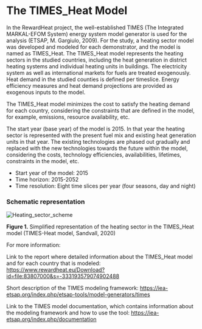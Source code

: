 # The TIMES_Heat Model

In the RewardHeat project, the well-established TIMES (The Integrated MARKAL-EFOM System) energy system model generator is used for the analysis (ETSAP, M. Gargiulo, 2009). For the study, a heating sector model was developed and modeled for each demonstrator, and the model is named as TIMES_Heat. 
The TIMES_Heat model represents the heating sectors in the studied countries, including the heat generation in district heating systems and individual heating units in buildings. The electricity system as well as international markets for fuels are treated exogenously. Heat demand in the studied counties is defined per timeslice. Energy efficiency measures and heat demand projections are provided as exogenous inputs to the model.  

The TIMES_Heat model minimizes the cost to satisfy the heating demand for each country, considering the constraints that are defined in the model, for example, emissions, resource availability, etc. 

The start year (base year) of the model is 2015. In that year the heating sector is represented with the present fuel mix and existing heat generation units in that year. The existing technologies are phased out gradually and replaced with the new technologies towards the future within the model, considering the costs, technology efficiencies, availabilities, lifetimes, constraints in the model, etc. 

- Start year of the model: 2015
- Time horizon: 2015-2052
- Time resolution: Eight time slices per year (four seasons, day and night)

### Schematic representation

![Heating_sector_scheme](./images/Heating_sector_scheme_resized.png)
 
**Figure 1.** Simplified representation of the heating sector in the TIMES_Heat model (TIMES-Heat model, Sandvall, 2020)


For more information: 

Link to the report where detailed information about the TIMES_Heat model and for each country that is modeled: https://www.rewardheat.eu/Download?id=file:83807000&s=-333193579074902488

Short description of the TIMES modeling framework: https://iea-etsap.org/index.php/etsap-tools/model-generators/times

Link to the TIMES model documentation, which contains information about the modeling framework and how to use the tool: https://iea-etsap.org/index.php/documentation
